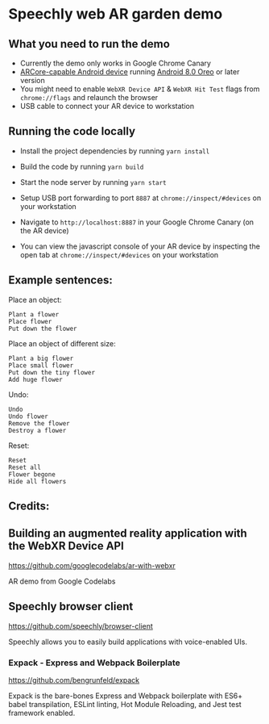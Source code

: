 # Speechly web AR garden demo

## What you need to run the demo

* Currently the demo only works in Google Chrome Canary
* [ARCore-capable Android device](https://developers.google.com/ar/discover/#supported_devices) running [Android 8.0 Oreo](https://www.android.com/versions/oreo-8-0/) or later version
* You might need to enable `WebXR Device API` & `WebXR Hit Test` flags from `chrome://flags` and relaunch the browser
* USB cable to connect your AR device to workstation


## Running the code locally

* Install the project dependencies by running `yarn install`
* Build the code by running `yarn build`
* Start the node server by running `yarn start`

* Setup USB port forwarding to port `8887` at `chrome://inspect/#devices` on your workstation
* Navigate to `http://localhost:8887` in your Google Chrome Canary (on the AR device)
* You can view the javascript console of your AR device by inspecting the open tab at `chrome://inspect/#devices` on your workstation

## Example sentences: 

Place an object:
```
Plant a flower
Place flower
Put down the flower
```

Place an object of different size:
```
Plant a big flower
Place small flower
Put down the tiny flower
Add huge flower
```

Undo:
```
Undo
Undo flower
Remove the flower
Destroy a flower
```

Reset:
```
Reset
Reset all
Flower begone
Hide all flowers
```

## Credits: 

## Building an augmented reality application with the WebXR Device API
https://github.com/googlecodelabs/ar-with-webxr

AR demo from Google Codelabs

## Speechly browser client
https://github.com/speechly/browser-client

Speechly allows you to easily build applications with voice-enabled UIs.

### Expack - Express and Webpack Boilerplate
https://github.com/bengrunfeld/expack

Expack is the bare-bones Express and Webpack boilerplate with ES6+ babel transpilation, ESLint linting, Hot Module Reloading, and Jest test framework enabled.
